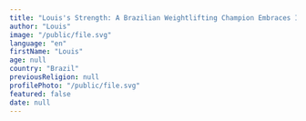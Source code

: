 ```yaml
---
title: "Louis's Strength: A Brazilian Weightlifting Champion Embraces Islam"
author: "Louis"
image: "/public/file.svg"
language: "en"
firstName: "Louis"
age: null
country: "Brazil"
previousReligion: null
profilePhoto: "/public/file.svg"
featured: false
date: null
---
```


